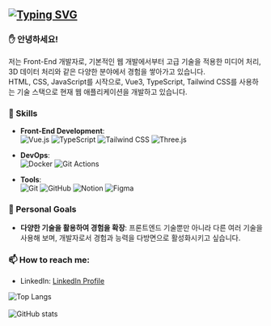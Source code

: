 ## [![Typing SVG](https://readme-typing-svg.demolab.com/?lines=Learning,+Coding,+and+Growing)](https://git.io/typing-svg)

### ✋ 안녕하세요!

저는 Front-End 개발자로, 기본적인 웹 개발에서부터 고급 기술을 적용한 미디어 처리, 3D 데이터 처리와 같은 다양한 분야에서 경험을 쌓아가고 있습니다. <br/>
HTML, CSS, JavaScript를 시작으로, Vue3, TypeScript, Tailwind CSS를 사용하는 기술 스택으로 현재 웹 애플리케이션을 개발하고 있습니다.

### 💪 Skills

- **Front-End Development**: <br/>
  ![Vue.js](https://img.shields.io/badge/VueJS-ffffff.svg?style=for-the-badge&logo=vuedotjs&logoColor=#4FC08D)
  ![TypeScript](https://img.shields.io/badge/typescript-007ACC.svg?style=for-the-badge&logo=typescript&logoColor=white)
  ![Tailwind CSS](https://img.shields.io/badge/tailwindcss-1daabb.svg?style=for-the-badge&logo=tailwind-css&logoColor=white)
  ![Three.js](https://img.shields.io/badge/three.js-000000.svg?style=for-the-badge&logo=three.js&logoColor=white)

<!-- - **Back-End Development**: Node.js, Express.js -->

- **DevOps**: <br/>
  ![Docker](https://img.shields.io/badge/Docker-2496ED.svg?style=for-the-badge&logo=docker&logoColor=white)
  ![Git Actions](https://img.shields.io/badge/githubactions-2088FF.svg?style=for-the-badge&logo=githubactions&logoColor=white)

- **Tools**: <br/>
  ![Git](https://img.shields.io/badge/git-F05033.svg?style=for-the-badge&logo=git&logoColor=white)
  ![GitHub](https://img.shields.io/badge/github-181717.svg?style=for-the-badge&logo=github&logoColor=white)
  ![Notion](https://img.shields.io/badge/Notion-F3F3F3.svg?style=for-the-badge&logo=notion&logoColor=black)
  ![Figma](https://img.shields.io/badge/figma-F24E1E.svg?style=for-the-badge&logo=figma&logoColor=white)

### 🎯 Personal Goals

- **다양한 기술을 활용하여 경험을 확장**: 프론트엔드 기술뿐만 아니라 다른 여러 기술을 사용해 보며, 개발자로서 경험과 능력을 다방면으로 활성화시키고 싶습니다.

### 📫 How to reach me:

- LinkedIn: [LinkedIn Profile](https://www.linkedin.com/in/haeun-yu-90a95a345/)

![Top Langs](https://github-readme-stats.vercel.app/api/top-langs/?username=haeun-yu&layout=compact) <br/><br/>
![GitHub stats](https://github-readme-stats.vercel.app/api?username=haeun-yu&show_icons=true&theme=radical)
